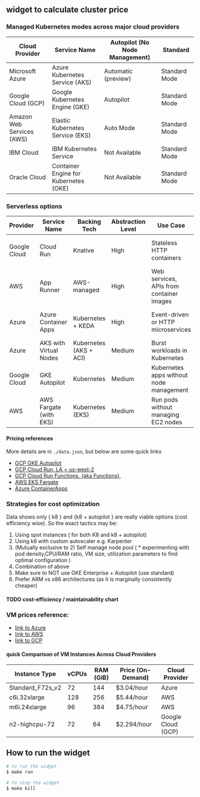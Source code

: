 
##  widget to calculate cluster price



### Managed Kubernetes modes across major cloud providers

| Cloud Provider     | Service Name                     | Autopilot (No Node Management) | Standard                |
|--------------------|----------------------------------|--------------------------------|-------------------------|
| Microsoft Azure    | Azure Kubernetes Service (AKS)   | Automatic (preview)            | Standard Mode           |
| Google Cloud (GCP) | Google Kubernetes Engine (GKE)   | Autopilot                      | Standard Mode           |
| Amazon Web Services (AWS) | Elastic Kubernetes Service (EKS) | Auto Mode               | Standard Mode           |
| IBM Cloud          | IBM Kubernetes Service           | Not Available                  | Standard Mode           |
| Oracle Cloud       | Container Engine for Kubernetes (OKE) | Not Available             | Standard Mode           |

### Serverless options 
| Provider      | Service Name           | Backing Tech          | Abstraction Level | Use Case                                      | Pricing Model                       |
|---------------|------------------------|-----------------------|-------------------|-----------------------------------------------|-------------------------------------|
| Google Cloud  | Cloud Run              | Knative               | High              | Stateless HTTP containers                      | Per request + CPU/Memory per sec  [link to pricing](https://cloud.google.com/run/pricing) |
| AWS           | App Runner             | AWS-managed           | High              | Web services, APIs from container images       | Per request + CPU/Memory per sec, [link to pricing](https://aws.amazon.com/apprunner/pricing/)   |
| Azure         | Azure Container Apps   | Kubernetes + KEDA     | High              | Event-driven or HTTP microservices             | Per request + CPU/Memory per sec, [link to pricing](https://azure.microsoft.com/en-us/pricing/details/container-apps/)   |
| Azure         | AKS with Virtual Nodes | Kubernetes (AKS + ACI)| Medium           | Burst workloads in Kubernetes                  | Per vCPU/Memory (ACI pricing)       |
| Google Cloud  | GKE Autopilot          | Kubernetes            | Medium            | Kubernetes apps without node management        | Per pod vCPU/Memory usage          |
| AWS           | AWS Fargate (with EKS) | Kubernetes (EKS)      | Medium            | Run pods without managing EC2 nodes            | Per vCPU and memory per second   [link to pricing](https://aws.amazon.com/fargate/pricing/)  |

#### Pricing references

More details are in `./data.json`, but below are some quick links
- [GCP GKE Autopilot](https://cloud.google.com/kubernetes-engine/pricing)
- [GCP Cloud Run, LA = us-west-2](https://cloud.google.com/run/pricing#tables)
- [GCP Cloud Run Functions, (aka Functions)](https://cloud.google.com/functions/pricing-1stgen), 
- [AWS EKS Fargate](https://aws.amazon.com/fargate/pricing/)
- [Azure ContainerApps](https://azure.microsoft.com/en-us/pricing/details/container-apps/)


### Strategies for cost optimization

Data shows only { k8 } and {k8 + autopilot } are really viable options (cost efficiency wise).
So the exact tactics may be:
1. Using spot instances ( for both K8 and k8 + autopilot)
2. Using k8 with custom autoscaler e.g. Karpenter 
3. (Mutually exclusive to 2) Self manage node pool ( * experimenting with pod density,CPU/RAM ratio, VM size, utilization parameters to find optimal configuration )
4. Combination of above
5. Make sure to NOT use GKE Enterprise + Autopilot (use standard)
6. Prefer ARM vs x86 architectures (as it is marginally consistently cheaper)

#### TODO cost-efficiency / maintainability chart


### VM prices reference:
- [link to Azure](https://instances.vantage.sh/azure/vm/f72s-v2)
- [link to AWS](https://instances.vantage.sh/aws/ec2/c6i.32xlarge)
- [link to GCP](https://instances.vantage.sh/aws/ec2/c6i.32xlarge)

#### quick Comparison of VM Instances Across Cloud Providers
 
| Instance Type    | vCPUs | RAM (GiB) | Price (On-Demand) | Cloud Provider     |
|------------------|-------|-----------|-------------------|--------------------|
| Standard_F72s_v2 | 72    | 144       | $3.04/hour        | Azure              |
| c6i.32xlarge      | 128   | 256       | $5.44/hour        | AWS                |
| m6i.24xlarge      | 96    | 384       | $4.75/hour        | AWS                |
| n2-highcpu-72     | 72    | 64        | $2.294/hour       | Google Cloud (GCP) |

## How to run the widget 


```bash
# to run the widget
$ make run
```

```bash
# to stop the widget
$ make kill
```